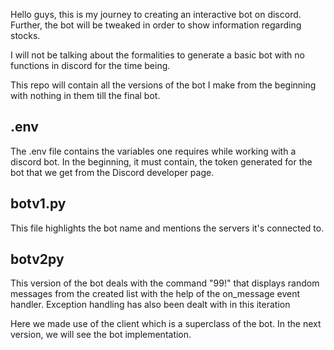 Hello guys, this is my journey to creating an interactive bot on discord. Further, the bot will be tweaked in order to show information regarding stocks.

I will not be talking about the formalities to generate a basic bot with no functions in discord for the time being.

This repo will contain all the versions of the bot I make from the beginning with nothing in them till the final bot.

## .env
The .env file contains the variables one requires while working with a discord bot. In the beginning, it must contain, the token generated for the bot that we get from the Discord developer page.


## botv1.py 
This file highlights the bot name and mentions the servers it's connected to.

## botv2py
This version of the bot deals with the command "99!" that displays random messages from the created list with the help of the on_message event handler. Exception handling has also been dealt with in this iteration

Here we made use of the client which is a superclass of the bot. In the next version, we will see the bot implementation.